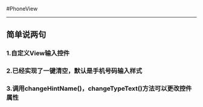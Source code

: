 #PhoneView
* * *
## 简单说两句

### 1.自定义View输入控件

### 2.已经实现了一键清空，默认是手机号码输入样式

### 3.调用changeHintName()，changeTypeText()方法可以更改控件属性
